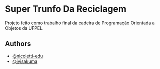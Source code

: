 
# Super Trunfo Da Reciclagem

Projeto feito como trabalho final da cadeira de Programação Orientada a Objetos da UFPEL.


## Authors

- [@nicoletti-edu](https://github.com/nicoletti-edu)
- [@iyisakuma](https://github.com/iyisakuma)


